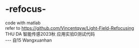 # -refocus-
code with matlab  
refer to https://github.com/Vincentqyw/Light-Field-Refocusing  
THU DA 智能传感2023秋 应用实验D测试代码  
--- 自15 Wangxuanhan
